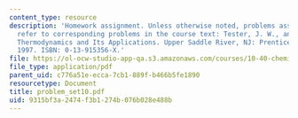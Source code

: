 ```yaml
---
content_type: resource
description: 'Homework assignment. Unless otherwise noted, problems assigned by number
  refer to corresponding problems in the course text: Tester, J. W., and Modell, Michael.
  Thermodynamics and Its Applications. Upper Saddle River, NJ: Prentice Hall PTR,
  1997. ISBN: 0-13-915356-X.'
file: https://ol-ocw-studio-app-qa.s3.amazonaws.com/courses/10-40-chemical-engineering-thermodynamics-fall-2003/9315bf3a2474f3b1274b076b028e488b_problem_set10.pdf
file_type: application/pdf
parent_uid: c776a51e-ecca-7cb1-889f-b466b5fe1890
resourcetype: Document
title: problem_set10.pdf
uid: 9315bf3a-2474-f3b1-274b-076b028e488b
---
```

